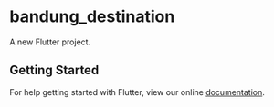 # bandung_destination

A new Flutter project.

## Getting Started

For help getting started with Flutter, view our online
[documentation](https://flutter.io/).
